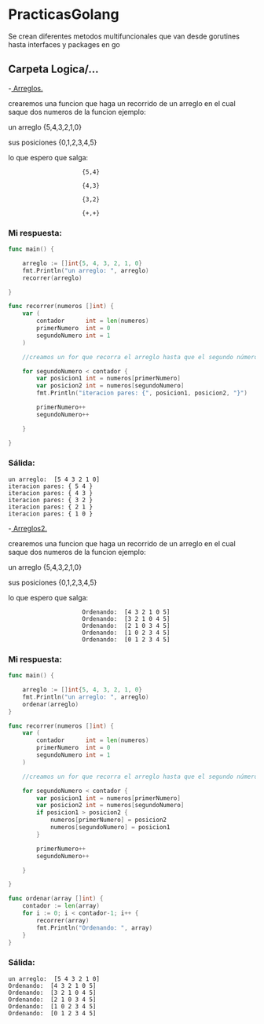 # PracticasGolang
Se crean diferentes metodos multifuncionales que van desde gorutines hasta interfaces y packages en go

## Carpeta Logica/... 
-<a href="https://github.com/AndresCortesA/PracticasGolang/tree/main/Logica/Arreglos">
Arreglos.
</a>

crearemos una funcion que haga un recorrido de un arreglo en el cual saque dos numeros de la funcion
ejemplo:

un arreglo {5,4,3,2,1,0}

sus posiciones {0,1,2,3,4,5}

lo que espero que salga: 

                         {5,4}
						             
                         {4,3}
						             
                         {3,2}
						             
                         {+,+}
			 
### Mi respuesta: 
			 
```Go
func main() {

	arreglo := []int{5, 4, 3, 2, 1, 0}
	fmt.Println("un arreglo: ", arreglo)
	recorrer(arreglo)

}

func recorrer(numeros []int) {
	var (
		contador      int = len(numeros)
		primerNumero  int = 0
		segundoNumero int = 1
	)

	//creamos un for que recorra el arreglo hasta que el segundo número llegue al final del mismo

	for segundoNumero < contador {
		var posicion1 int = numeros[primerNumero]
		var posicion2 int = numeros[segundoNumero]
		fmt.Println("iteracion pares: {", posicion1, posicion2, "}")

		primerNumero++
		segundoNumero++

	}

}

```
### Sálida:
```
un arreglo:  [5 4 3 2 1 0]
iteracion pares: { 5 4 }
iteracion pares: { 4 3 }
iteracion pares: { 3 2 }
iteracion pares: { 2 1 }
iteracion pares: { 1 0 }
```

-<a href="https://github.com/AndresCortesA/PracticasGolang/tree/main/Logica/Arreglos2">
Arreglos2.
</a>

crearemos una funcion que haga un recorrido de un arreglo en el cual saque dos numeros de la funcion
ejemplo:

un arreglo {5,4,3,2,1,0}

sus posiciones {0,1,2,3,4,5}

lo que espero que salga: 

                         Ordenando:  [4 3 2 1 0 5]
						 Ordenando:  [3 2 1 0 4 5]
						 Ordenando:  [2 1 0 3 4 5]
						 Ordenando:  [1 0 2 3 4 5]
						 Ordenando:  [0 1 2 3 4 5]
			 
### Mi respuesta: 
			 
```Go
func main() {

	arreglo := []int{5, 4, 3, 2, 1, 0}
	fmt.Println("un arreglo: ", arreglo)
	ordenar(arreglo)
}

func recorrer(numeros []int) {
	var (
		contador      int = len(numeros)
		primerNumero  int = 0
		segundoNumero int = 1
	)

	//creamos un for que recorra el arreglo hasta que el segundo número llegue al final del mismo

	for segundoNumero < contador {
		var posicion1 int = numeros[primerNumero]
		var posicion2 int = numeros[segundoNumero]
		if posicion1 > posicion2 {
			numeros[primerNumero] = posicion2
			numeros[segundoNumero] = posicion1
		}

		primerNumero++
		segundoNumero++

	}

}

func ordenar(array []int) {
	contador := len(array)
	for i := 0; i < contador-1; i++ {
		recorrer(array)
		fmt.Println("Ordenando: ", array)
	}
}

```
### Sálida:
```
un arreglo:  [5 4 3 2 1 0]
Ordenando:  [4 3 2 1 0 5]
Ordenando:  [3 2 1 0 4 5]
Ordenando:  [2 1 0 3 4 5]
Ordenando:  [1 0 2 3 4 5]
Ordenando:  [0 1 2 3 4 5]
```
